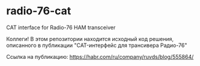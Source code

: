 # radio-76-cat
CAT interface for Radio-76 HAM transceiver

Коллеги! В этом репозитории находится исходный код решения, описанного в публикации "CAT-интерфейс для трансивера Радио-76"

Ссылка на публикацию: https://habr.com/ru/company/ruvds/blog/555864/
